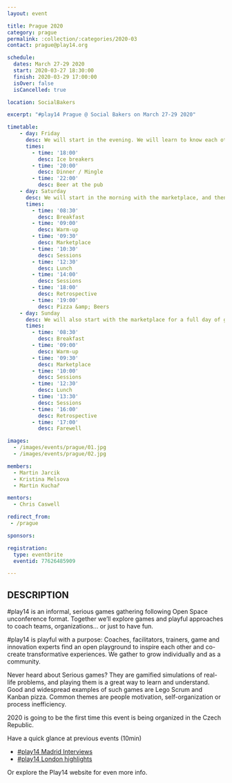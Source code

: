 ```yaml
---
layout: event

title: Prague 2020
category: prague
permalink: :collection/:categories/2020-03
contact: prague@play14.org

schedule:
  dates: March 27-29 2020
  start: 2020-03-27 18:30:00
  finish: 2020-03-29 17:00:00
  isOver: false
  isCancelled: true

location: SocialBakers

excerpt: "#play14 Prague @ Social Bakers on March 27-29 2020"

timetable:
    - day: Friday
      desc: We will start in the evening. We will learn to know each other and share a nice dinner all together.
      times:
        - time: '18:00'
          desc: Ice breakers
        - time: '20:00'
          desc: Dinner / Mingle
        - time: '22:00'
          desc: Beer at the pub
    - day: Saturday
      desc: We will start in the morning with the marketplace, and then we will play games all day long.
      times:
        - time: '08:30'
          desc: Breakfast
        - time: '09:00'
          desc: Warm-up
        - time: '09:30'
          desc: Marketplace
        - time: '10:30'
          desc: Sessions
        - time: '12:30'
          desc: Lunch
        - time: '14:00'
          desc: Sessions
        - time: '18:00'
          desc: Retrospective
        - time: '19:00'
          desc: Pizza &amp; Beers
    - day: Sunday
      desc: We will also start with the marketplace for a full day of games. Whoever needs to catch a plane can leave earlier.
      times:
        - time: '08:30'
          desc: Breakfast
        - time: '09:00'
          desc: Warm-up
        - time: '09:30'
          desc: Marketplace
        - time: '10:00'
          desc: Sessions
        - time: '12:30'
          desc: Lunch
        - time: '13:30'
          desc: Sessions
        - time: '16:00'
          desc: Retrospective
        - time: '17:00'
          desc: Farewell

images:
  - /images/events/prague/01.jpg
  - /images/events/prague/02.jpg

members:
  - Martin Jarcik
  - Kristina Melsova
  - Martin Kuchař

mentors:
  - Chris Caswell

redirect_from:
 - /prague

sponsors:

registration: 
  type: eventbrite
  eventid: 77626485909

---
```


## DESCRIPTION

#play14 is an informal, serious games gathering following Open Space unconference format.
Together we’ll explore games and playful approaches to coach teams, organizations... or just to have fun.


#play14 is playful with a purpose: Coaches, facilitators, trainers, game and innovation experts find an open playground to inspire each other and co-create transformative experiences. We gather to grow individually and as a community.


Never heard about Serious games? They are gamified simulations of real-life problems, and playing them is a great way to learn and understand. Good and widespread examples of such games are Lego Scrum and Kanban pizza. Common themes are people motivation, self-organization or process inefficiency.


2020 is going to be the first time this event is being organized in the Czech Republic.


Have a quick glance at previous events (10min)
* [#play14 Madrid Interviews](https://youtu.be/Pwhjr0Y82f4)
* [#play14 London highlights](https://youtu.be/86DrKsf6uvk)


Or explore the Play14 website for even more info.
